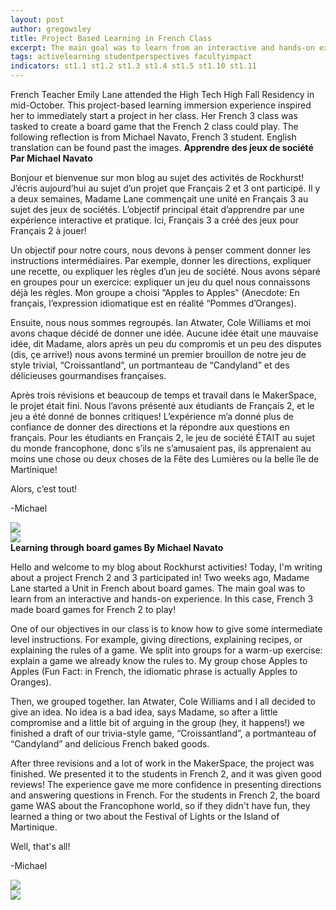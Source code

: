 ```yaml
---
layout: post
author: gregowsley
title: Project Based Learning in French Class
excerpt: The main goal was to learn from an interactive and hands-on experience.
tags: activelearning studentperspectives facultyimpact
indicators: st1.1 st1.2 st1.3 st1.4 st1.5 st1.10 st1.11
---
```


French Teacher Emily Lane attended the High Tech High Fall Residency in mid-October. This project-based learning immersion experience inspired her to immediately start a project in her class. Her French 3 class was tasked to create a board game that the French 2 class could play. The following reflection is from Michael Navato, French 3 student. English translation can be found past the images.
<b>
Apprendre des jeux de société
Par Michael Navato 
</b>

Bonjour et bienvenue sur mon blog au sujet des activités de Rockhurst! J’écris aujourd’hui au sujet d’un projet que Français 2 et 3 ont participé. Il y a deux semaines, Madame Lane commençait une unité en Français 3 au sujet des jeux de sociétés. L’objectif principal était d’apprendre par une expérience interactive et pratique. Ici, Français 3 a créé des jeux pour Français 2 à jouer!

Un objectif pour notre cours, nous devons à penser comment donner les instructions intermédiaires. Par exemple, donner les directions, expliquer une recette, ou expliquer les règles d’un jeu de société. Nous avons séparé en groupes pour un exercice: expliquer un jeu du quel nous connaissons déjà les règles. Mon groupe a choisi “Apples to Apples” (Anecdote: En français, l’expression idiomatique est en réalité “Pommes d’Oranges). 

Ensuite, nous nous sommes regroupés. Ian Atwater, Cole Williams et moi avons chaque décidé de donner une idée. Aucune idée était une mauvaise idée, dit Madame, alors après un peu du compromis et un peu des disputes (dis, çe arrive!) nous avons terminé un premier brouillon de notre jeu de style trivial, “Croissantland”, un portmanteau de “Candyland” et des délicieuses gourmandises françaises. 

Après trois révisions et beaucoup de temps et travail dans le MakerSpace, le projet était fini. Nous l’avons présenté aux étudiants de Français 2, et le jeu a été donné de bonnes critiques! L’expérience m’a donné plus de confiance de donner des directions et la répondre aux questions en français. Pour les étudiants en Français 2, le jeu de société ÉTAIT au sujet du monde francophone, donc s’ils ne s’amusaient pas, ils apprenaient au moins une chose ou deux choses de la Fête des Lumières ou la belle île de Martinique!

Alors, c’est tout!

-Michael

<div class="flex-wrapper">
  <div class="x1"><img src="{{ site.baseurl }}/img/BoardGame1.JPG"></div>
  <div class="x1"><img src="{{ site.baseurl }}/img/BoardGame4.JPG"></div>
</div>

<b> 
Learning through board games
By Michael Navato
</b>

Hello and welcome to my blog about Rockhurst activities! Today, I'm writing about a project French 2 and 3 participated in! Two weeks ago, Madame Lane started a Unit in French about board games. The main goal was to learn from an interactive and hands-on experience. In this case, French 3 made board games for French 2 to play!

One of our objectives in our class is to know how to give some intermediate level instructions. For example, giving directions, explaining recipes, or explaining the rules of a game. We split into groups for a warm-up exercise: explain a game we already know the rules to. My group chose Apples to Apples (Fun Fact: in French, the idiomatic phrase is actually Apples to Oranges). 

Then, we grouped together. Ian Atwater, Cole Williams and I all decided to give an idea. No idea is a bad idea, says Madame, so after a little compromise and a little bit of arguing in the group (hey, it happens!) we finished a draft of our trivia-style game, “Croissantland”, a portmanteau of “Candyland” and delicious French baked goods. 

After three revisions and a lot of work in the MakerSpace, the project was finished. We presented it to the students in French 2, and it was given good reviews! The experience gave me more confidence in presenting directions and answering questions in French. For the students in French 2, the board game WAS about the Francophone world, so if they didn't have fun, they learned a thing or two about the Festival of Lights or the Island of Martinique. 

Well, that's all!

-Michael



<div class="flex-wrapper">
  <div class="x1"><img src="{{ site.baseurl }}/img/BoardGame5.JPG"></div>
  <div class="x1"><img src="{{ site.baseurl }}/img/BoardGame6.JPG"></div>
</div>



